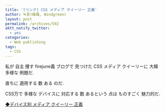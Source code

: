 ```yaml
---
title: '[リンク] CSS メディア クイーリー 正義'
author: 녹풍(綠風, Windgreen)
layout: post
permalink: /archives/592
aktt_notify_twitter:
  - yes
categories:
  - Web publishing
tags:
  - CSS
---
```

私が 自主 捜す firejune義 ブログで 見つけた CSS メディア クイーリーに 大韓 多様な 例題だ.

直ちに 適用する 数 ある のだ.

CSS万で 多様な デバイスに 対応する 数 あるという 点は ものすごく 魅力的だ.

<a target="_top" href="http://firejune.com/1633">◆デバイス別 メディア クイーリー 正義</a>